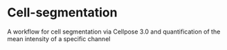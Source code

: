 # Cell-segmentation
A workflow for cell segmentation via Cellpose 3.0 and quantification of the mean intensity of a specific channel
